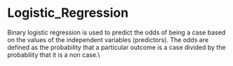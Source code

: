 # Logistic_Regression
Binary logistic regression is used to predict the odds of being a case based on the values of the independent variables (predictors).
The odds are defined as the probability that a particular outcome is a case divided by the probability that it is a non case.\
